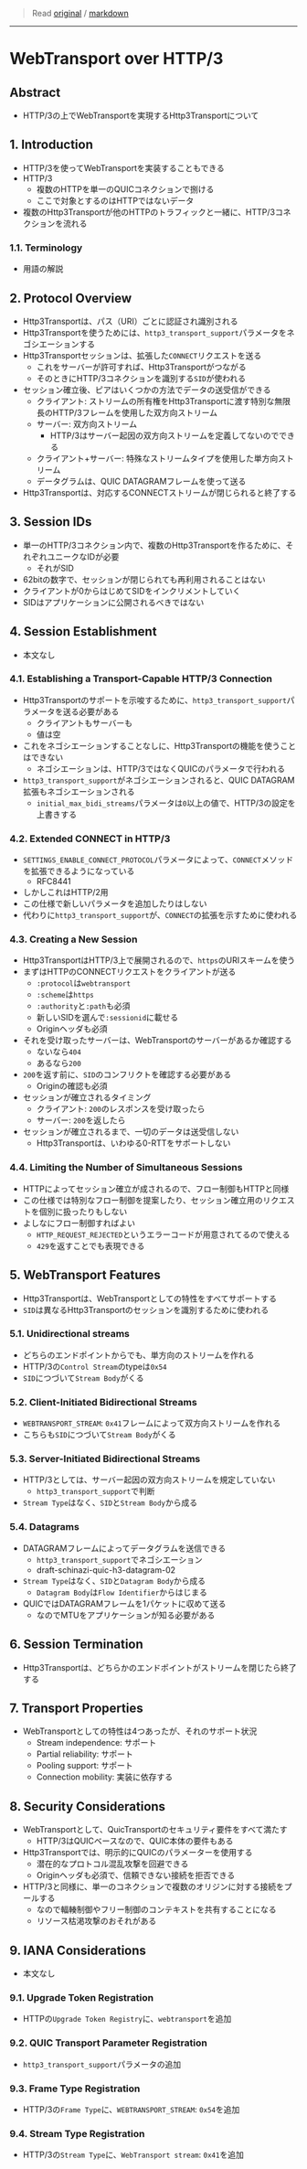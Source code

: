 > Read [original](https://tools.ietf.org/html/draft-vvv-webtransport-http3-01) / [markdown](../markdown/draft-vvv-webtransport-http3-01.md)

---

# WebTransport over HTTP/3

## Abstract

- HTTP/3の上でWebTransportを実現するHttp3Transportについて

## 1. Introduction

- HTTP/3を使ってWebTransportを実装することもできる
- HTTP/3
  - 複数のHTTPを単一のQUICコネクションで捌ける
  - ここで対象とするのはHTTPではないデータ
- 複数のHttp3Transportが他のHTTPのトラフィックと一緒に、HTTP/3コネクションを流れる

### 1.1. Terminology

- 用語の解説

## 2. Protocol Overview

- Http3Transportは、パス（URI）ごとに認証され識別される
- Http3Transportを使うためには、`http3_transport_support`パラメータをネゴシエーションする
- Http3Transportセッションは、拡張した`CONNECT`リクエストを送る
  - これをサーバーが許可すれば、Http3Transportがつながる
  - そのときにHTTP/3コネクションを識別する`SID`が使われる
- セッション確立後、ピアはいくつかの方法でデータの送受信ができる
  - クライアント: ストリームの所有権をHttp3Transportに渡す特別な無限長のHTTP/3フレームを使用した双方向ストリーム
  - サーバー: 双方向ストリーム
    - HTTP/3はサーバー起因の双方向ストリームを定義してないのでできる
  - クライアント+サーバー: 特殊なストリームタイプを使用した単方向ストリーム
  - データグラムは、QUIC DATAGRAMフレームを使って送る
- Http3Transportは、対応するCONNECTストリームが閉じられると終了する

## 3. Session IDs

- 単一のHTTP/3コネクション内で、複数のHttp3Transportを作るために、それぞれユニークなIDが必要
  - それがSID
- 62bitの数字で、セッションが閉じられても再利用されることはない
- クライアントが0からはじめてSIDをインクリメントしていく
- SIDはアプリケーションに公開されるべきではない

## 4. Session Establishment

- 本文なし

### 4.1. Establishing a Transport-Capable HTTP/3 Connection

- Http3Transportのサポートを示唆するために、`http3_transport_support`パラメータを送る必要がある
  - クライアントもサーバーも
  - 値は空
- これをネゴシエーションすることなしに、Http3Transportの機能を使うことはできない
  - ネゴシエーションは、HTTP/3ではなくQUICのパラメータで行われる
- `http3_transport_support`がネゴシエーションされると、QUIC DATAGRAM拡張もネゴシエーションされる
  - `initial_max_bidi_streams`パラメータは`0`以上の値で、HTTP/3の設定を上書きする

### 4.2. Extended CONNECT in HTTP/3

- `SETTINGS_ENABLE_CONNECT_PROTOCOL`パラメータによって、`CONNECT`メソッドを拡張できるようになっている
  - RFC8441
- しかしこれはHTTP/2用
- この仕様で新しいパラメータを追加したりはしない
- 代わりに`http3_transport_support`が、`CONNECT`の拡張を示すために使われる

### 4.3. Creating a New Session

- Http3TransportはHTTP/3上で展開されるので、`https`のURIスキームを使う
- まずはHTTPのCONNECTリクエストをクライアントが送る
  - `:protocol`は`webtransport`
  - `:scheme`は`https`
  - `:authority`と`:path`も必須
  - 新しいSIDを選んで`:sessionid`に載せる
  - Originヘッダも必須
- それを受け取ったサーバーは、WebTransportのサーバーがあるか確認する
  - ないなら`404`
  - あるなら`200`
- `200`を返す前に、`SID`のコンフリクトを確認する必要がある
  - Originの確認も必須
- セッションが確立されるタイミング
  - クライアント: `200`のレスポンスを受け取ったら
  - サーバー: `200`を返したら
- セッションが確立されるまで、一切のデータは送受信しない
  - Http3Transportは、いわゆる0-RTTをサポートしない

### 4.4. Limiting the Number of Simultaneous Sessions

- HTTPによってセッション確立が成されるので、フロー制御もHTTPと同様
- この仕様では特別なフロー制御を提案したり、セッション確立用のリクエストを個別に扱ったりもしない
- よしなにフロー制御すればよい
  - `HTTP_REQUEST_REJECTED`というエラーコードが用意されてるので使える
  - `429`を返すことでも表現できる

## 5. WebTransport Features

- Http3Transportは、WebTransportとしての特性をすべてサポートする
- `SID`は異なるHttp3Transportのセッションを識別するために使われる

### 5.1. Unidirectional streams

- どちらのエンドポイントからでも、単方向のストリームを作れる
- HTTP/3の`Control Stream`のtypeは`0x54`
- `SID`につづいて`Stream Body`がくる

### 5.2. Client-Initiated Bidirectional Streams

- `WEBTRANSPORT_STREAM`: `0x41`フレームによって双方向ストリームを作れる
- こちらも`SID`につづいて`Stream Body`がくる

### 5.3. Server-Initiated Bidirectional Streams

- HTTP/3としては、サーバー起因の双方向ストリームを規定していない
  - `http3_transport_support`で判断
- `Stream Type`はなく、`SID`と`Stream Body`から成る

### 5.4. Datagrams

- DATAGRAMフレームによってデータグラムを送信できる
  - `http3_transport_support`でネゴシエーション
  - draft-schinazi-quic-h3-datagram-02
- `Stream Type`はなく、`SID`と`Datagram Body`から成る
  - `Datagram Body`は`Flow Identifier`からはじまる
- QUICではDATAGRAMフレームを1パケットに収めて送る
  - なのでMTUをアプリケーションが知る必要がある

## 6. Session Termination

- Http3Transportは、どちらかのエンドポイントがストリームを閉じたら終了する

## 7. Transport Properties

- WebTransportとしての特性は4つあったが、それのサポート状況
  - Stream independence: サポート
  - Partial reliability: サポート
  - Pooling support: サポート
  - Connection mobility: 実装に依存する

## 8. Security Considerations

- WebTransportとして、QuicTransportのセキュリティ要件をすべて満たす
  - HTTP/3はQUICベースなので、QUIC本体の要件もある
- Http3Transportでは、明示的にQUICのパラメーターを使用する
  - 潜在的なプロトコル混乱攻撃を回避できる
  - Originヘッダも必須で、信頼できない接続を拒否できる
- HTTP/3と同様に、単一のコネクションで複数のオリジンに対する接続をプールする
  - なので輻輳制御やフリー制御のコンテキストを共有することになる
  - リソース枯渇攻撃のおそれがある

## 9. IANA Considerations

- 本文なし

### 9.1. Upgrade Token Registration

- HTTPの`Upgrade Token Registry`に、`webtransport`を追加

### 9.2. QUIC Transport Parameter Registration

- `http3_transport_support`パラメータの追加

### 9.3. Frame Type Registration

- HTTP/3の`Frame Type`に、`WEBTRANSPORT_STREAM`: `0x54`を追加

### 9.4. Stream Type Registration

- HTTP/3の`Stream Type`に、`WebTransport stream`: `0x41`を追加
